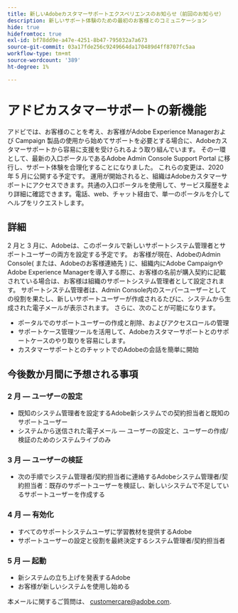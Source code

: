 ```yaml
---
title: 新しいAdobeカスタマーサポートエクスペリエンスのお知らせ（前回のお知らせ）
description: 新しいサポート体験のための最初のお客様とのコミュニケーション
hide: true
hidefromtoc: true
exl-id: bf78dd9e-a47e-4251-8b47-795032a7a673
source-git-commit: 03a17fde256c9249664da170489d4ff8707fc5aa
workflow-type: tm+mt
source-wordcount: '389'
ht-degree: 1%

---
```


# アドビカスタマーサポートの新機能

アドビでは、お客様のことを考え、お客様がAdobe Experience Managerおよび Campaign 製品の使用から始めてサポートを必要とする場合に、Adobeカスタマーサポートから容易に支援を受けられるよう取り組んでいます。 その一環として、最新の入口ポータルであるAdobe Admin Console Support Portal に移行し、サポート体験を合理化することになりました。 これらの変更は、2020 年 5 月に公開する予定です。 運用が開始されると、組織はAdobeカスタマーサポートにアクセスできます。共通の入口ポータルを使用して、サービス履歴をより詳細に確認できます。電話、web、チャット経由で、単一のポータルを介してヘルプをリクエストします。

## 詳細

2 月と 3 月に、Adobeは、このポータルで新しいサポートシステム管理者とサポートユーザーの両方を設定する予定です。 お客様が現在、AdobeのAdmin Console( または、Adobeのお客様連絡先 ) に、組織内にAdobe CampaignやAdobe Experience Managerを導入する際に、お客様の名前が購入契約に記載されている場合は、お客様は組織のサポートシステム管理者として設定されます。
サポートシステム管理者は、Admin Console内のスーパーユーザーとしての役割を果たし、新しいサポートユーザーが作成されるたびに、システムから生成された電子メールが表示されます。 さらに、次のことが可能になります。

* ポータルでのサポートユーザーの作成と削除、およびアクセスロールの管理
* サポートケース管理ツールを活用して、Adobeカスタマーサポートとのサポートケースのやり取りを容易にします。
* カスタマーサポートとのチャットでのAdobeの会話を簡単に開始

## 今後数か月間に予想される事項

### 2 月 — ユーザーの設定

* 既知のシステム管理者を設定するAdobe新システムでの契約担当者と既知のサポートユーザー
* システムから送信された電子メール — ユーザーの設定と、ユーザーの作成/検証のためのシステムライブのみ


### 3 月 — ユーザーの検証

* 次の手順でシステム管理者/契約担当者に連絡するAdobeシステム管理者/契約担当者：既存のサポートユーザーを検証し、新しいシステムで不足しているサポートユーザーを作成する

### 4 月 — 有効化

* すべてのサポートシステムユーザに学習教材を提供するAdobe
* サポートユーザーの設定と役割を最終決定するシステム管理者/契約担当者

### 5 月 — 起動

* 新システムの立ち上げを発表するAdobe
* お客様が新しいシステムを使用し始める

本メールに関するご質問は、 [customercare@adobe.com](mailto:customercare@adobe.com).
